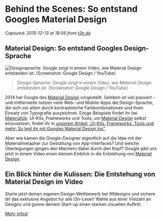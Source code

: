 # Behind the Scenes: So entstand Googles Material Design

_Captured: 2015-12-13 at 18:09 from [t3n.de](http://t3n.de/news/google-material-design-entstehung-613242/)_

## Material Design: So entstand Googles Design-Sprache

![Designsprache: Google zeigt in einem Video, wie Material Design entstanden ist. \(Screenshot: Google Design / YouTube\)](http://t3n.de/news/wp-content/uploads/2015/05/google-material-design_making-of-595x335.jpg)

> _Design-Sprache: Google zeigt in einem Video, wie Material Design entstanden ist. (Screenshot: Google Design / YouTube)_

2014 hat Google das [Material Design](http://t3n.de/news/material-design-google-enthuellt-553560/) vorgestellt. Seitdem ist viel passiert - und mittlerweile nutzen viele Web- und Mobile-Apps die Design-Sprache, die sich vor allem durch kontrastreiche Farbkombinationen und ihren Einsatz von Typografie auszeichnet. Einige Beispiele findet ihr bei [MaterialUp](http://t3n.de/news/material-design-beispiele-581707/). UI-Kits, Frameworks und Tools, um [Material Design](http://t3n.de/tag/material-design) selbst einzusetzen, findet ihr in [unserem Artikel „UI-Kits, Frameworks, Tools und mehr: So legt ihr mit Googles Material Design los"](http://t3n.de/news/material-design-ui-kits-frameworks-icons-585564/).

Aber wie kamen die Google-Designer eigentlich auf die Idee mit der Materialmetapher zur Gestaltung von App-Interfaces? Und welche Überlegungen gingen den Machern dabei durch den Kopf? Google gibt uns jetzt in einem Video einen kleinen Einblick in die Entstehung von [Material Design](http://t3n.de/news/leitfaden-fuer-material-design-575047/).

## Ein Blick hinter die Kulissen: Die Entstehung von Material Design im Video

Starte jetzt deinen eigenen Design-Wettbewerb bei 99designs und sichere dir das exklusive Angebot fur alle t3n-Leser! Wahle aus einer Vielzahl an Designs und gonne deinem Start-up einen starken visuellen Auftritt.

[Mehr Infos!](http://guruads.de/api/click/566568024979591e67000025)
